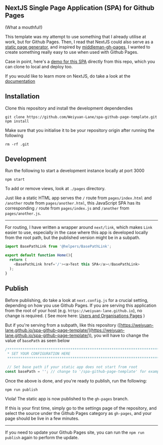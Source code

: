 ## NextJS Single Page Application (SPA) for Github Pages

(What a mouthful!)

This template was my attempt to use something that I already utilise at work, but for Github Pages. Then, I read that NextJS could also serve as a [static page generator](https://nextjs.org/learn/excel/static-html-export), and inspired by [middleman-gh-pages](https://github.com/edgecase/middleman-gh-pages), I wanted to create something really easy to use when used with Github Pages.

Case in point, here's a [demo for this SPA](https://weiyuan-lane.github.io/spa-github-page-template/) directly from this repo, which you can clone to local and deploy too. 

If you would like to learn more on NextJS, do take a look at the [documentation](https://nextjs.org/docs#automatic-code-splitting)

## Installation

Clone this repository and install the development dependendies
```
git clone https://github.com/Weiyuan-Lane/spa-github-page-template.git
npm install
```

Make sure that you initialise it to be your repository origin after running the following
```
rm -rf .git
```


## Development

Run the following to start a development instance locally at port 3000
```
npm start
```

To add or remove views, look at `./pages` directory. 

Just like a static HTML app serves the `/` route from `pages/index.html` and `/another` route from `pages/another.html`, this JavaScript SPA has its corresponding `/` route from `pages/index.js` and `/another` from `pages/another.js`.

----

For routing, I have written a wrapper around `next/link`, which makes `Link` easier to use, especially in the case where this app is developed locally from the root path, but the published version might be in a subpath.

```javascript
import BasePathLink from '@helpers/BasePathLink';

export default function Home(){
  return (
    <BasePathLink href='/'><a>Test this SPA</a></BasePathLink>
  );
}
```

## Publish
Before publishing, do take a look at `next.config.js` for a crucial setting, depending on how you use Github Pages. If you are serving this application from the root of your host (e.g. `https://weiyuan-lane.github.io`), no change is required. ( See more here: [Users and Organisations Pages](https://help.github.com/en/articles/user-organization-and-project-pages#user-and-organization-pages-sites) )

But if you're serving from a subpath, like this repository ([https://weiyuan-lane.github.io/spa-github-page-template/](https://weiyuan-lane.github.io/spa-github-page-template/)), you will have to change the value of `basePath` as seen below
```javascript
/*****************************************************************************
 * SET YOUR CONFIGURATION HERE
 *****************************************************************************/

 // Set base path if your static app does not start from root
const basePath = ''; // change to '/spa-github-page-template' for example above
```

Once the above is done, and you're ready to publish, run the following:

```
npm run publish
```

Viola! The static app is now published to the `gh-pages` branch. 

If this is your first time, simply go to the settings page of the repository, and select the source under the Github Pages category as `gh-pages`, and your page should be live in a few minutes.

----

If you need to update your Github Pages site, you can run the `npm run publish` again to perform the update.

